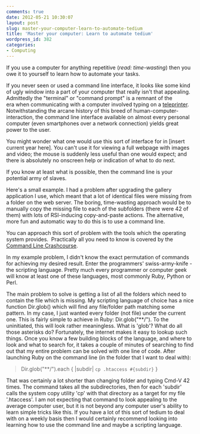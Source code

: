 ```yaml
---
comments: true
date: 2012-05-21 10:30:07
layout: post
slug: master-your-computer-learn-to-automate-tedium
title: 'Master your computer: Learn to automate tedium'
wordpress_id: 382
categories:
- Computing
---
```


If you use a computer for anything repetitive (_read: time-wasting_) then you owe it to yourself to learn how to automate your tasks.

If you never seen or used a command line interface, it looks like some kind of ugly window into a part of your computer that really isn't that appealing. Admittedly the "terminal" or "command prompt" is a remnant of the era when communicating with a computer involved typing on a [teleprinter](http://en.wikipedia.org/wiki/Teleprinter). Notwithstanding the arcane history of this breed of human-computer-interaction, the command line interface available on almost every personal computer (even smartphones over a network connection) yields great power to the user.

You might wonder what one would use this sort of interface for in [insert current year here]. You can't use it for viewing a full webpage with images and video; the mouse is suddenly less useful than one would expect; and there is absolutely no onscreen help or indication of what to do next.

If you know at least what is possible, then the command line is your potential army of slaves.

Here's a small example. I had a problem after upgrading the gallery application I use, which meant that a lot of identical files were missing from a folder on the web server. The boring, time-wasting approach would be to manually copy the missing file to each of the subfolders (there were 42 of them) with lots of RSI-inducing copy-and-paste actions. The alternative, more fun and automatic way to do this is to use a command line.

You can approach this sort of problem with the tools which the operating system provides.  Practically all you need to know is covered by the [Command Line Crashcourse](http://learncodethehardway.org/cli/book/).

In my example problem, I didn't know the exact permutation of commands for achieving my desired result. Enter the programmers' swiss-army-knife - the scripting language. Pretty much every programmer or computer geek will know at least one of these languages, most commonly Ruby, Python or Perl.

The main problem to solve is getting a list of all the folders which need to contain the file which is missing. My scripting language of choice has a nice function Dir.glob() which will find any file/folder path matching some pattern. In my case, I just wanted every folder (not file) under the current one. This is fairly simple to achieve in Ruby: Dir.glob("**/"). To the uninitiated, this will look rather meaningless. What is 'glob'? What do all those asterisks do? Fortunately, the internet makes it easy to lookup such things. Once you know a few building blocks of the language, and where to look and what to search for, it takes a couple of minutes of searching to find out that my entire problem can be solved with one line of code.
After launching Ruby on the command line (in the folder that I want to deal with):


> Dir.glob("**/").each { |subdir| `cp .htaccess #{subdir}` }


That was certainly a lot shorter than changing folder and typing Cmd-V 42 times. The command takes all the subdirectories, then for each 'subdir' calls the system copy utility 'cp' with that directory as a target for my file '.htaccess'. I am not expecting that command to look appealing to the average computer user, but it is not beyond any computer user's ability to learn simple tricks like this. If you have a lot of this sort of tedium to deal with on a weekly basis then I would certainly recommend looking into learning how to use the command line and maybe a scripting language.
